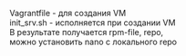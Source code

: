 Vagrantfile - для создания VM \
init_srv.sh - исполняется при создании VM \
В результате получается rpm-file, repo, \
можно установить nano с локального repo 

